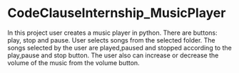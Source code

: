 # CodeClauseInternship_MusicPlayer
In this project user creates a music player in python. There are buttons: play, stop and pause. User selects songs from the selected folder. The songs selected by the user are played,paused and stopped according to the play,pause and stop button. The user also can increase or decrease the volume of the music from the volume button.
